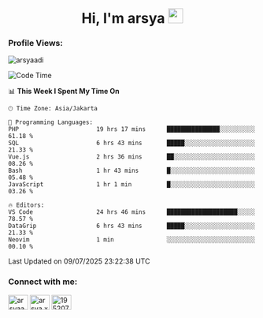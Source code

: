 <h1 align="center">Hi, I'm arsya 
  <img src="https://media.giphy.com/media/hvRJCLFzcasrR4ia7z/giphy.gif" width="30px"/>
</h1>

<p align="left"> <h3>Profile Views:</h3> <img src="https://komarev.com/ghpvc/?username=arsyaadi&label=Profile%20views&color=0e75b6&style=flat" alt="arsyaadi" /> </p>

<!--START_SECTION:waka-->
![Code Time](http://img.shields.io/badge/Code%20Time-4%2C197%20hrs%2034%20mins-blue)

📊 **This Week I Spent My Time On** 

```text
🕑︎ Time Zone: Asia/Jakarta

💬 Programming Languages: 
PHP                      19 hrs 17 mins      ███████████████░░░░░░░░░░   61.18 % 
SQL                      6 hrs 43 mins       █████░░░░░░░░░░░░░░░░░░░░   21.33 % 
Vue.js                   2 hrs 36 mins       ██░░░░░░░░░░░░░░░░░░░░░░░   08.26 % 
Bash                     1 hr 43 mins        █░░░░░░░░░░░░░░░░░░░░░░░░   05.48 % 
JavaScript               1 hr 1 min          █░░░░░░░░░░░░░░░░░░░░░░░░   03.26 % 

🔥 Editors: 
VS Code                  24 hrs 46 mins      ████████████████████░░░░░   78.57 % 
DataGrip                 6 hrs 43 mins       █████░░░░░░░░░░░░░░░░░░░░   21.33 % 
Neovim                   1 min               ░░░░░░░░░░░░░░░░░░░░░░░░░   00.10 % 
```


 Last Updated on 09/07/2025 23:22:38 UTC
<!--END_SECTION:waka-->

<!-- - 📫 How to reach me **itsme@arsyaadi.software** -->


<h3 align="left">Connect with me:</h3>
<p align="left">
<a href="https://linkedin.com/in/arsyaadi" target="blank"><img align="center" src="https://raw.githubusercontent.com/rahuldkjain/github-profile-readme-generator/master/src/images/icons/Social/linked-in-alt.svg" alt="arsyaadi" height="30" width="40" /></a>
<a href="https://fb.com/arsya.xkz" target="blank"><img align="center" src="https://raw.githubusercontent.com/rahuldkjain/github-profile-readme-generator/master/src/images/icons/Social/facebook.svg" alt="arsya.xkz" height="30" width="40" /></a>
<a href="https://stackoverflow.com/users/19520749" target="blank"><img align="center" src="https://raw.githubusercontent.com/rahuldkjain/github-profile-readme-generator/master/src/images/icons/Social/stack-overflow.svg" alt="19520749" height="30" width="40" /></a>
</p>
